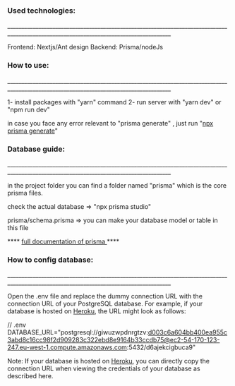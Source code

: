 <h3>Used technologies:</h3>
________________________________________________________________________________________________________________________________________

Frontend: Nextjs/Ant design
  Backend: Prisma/nodeJs

<h3>How to use:</h3>
________________________________________________________________________________________________________________________________________

1- install packages with "yarn" command
2- run server with "yarn dev" or "npm run dev" 

in case you face any error relevant to "prisma generate" , just run "<a href="https://www.prisma.io/docs/concepts/components/prisma-studio" target="_blank" >npx prisma generate</a>"

<h3>Database guide:</h3>
________________________________________________________________________________________________________________________________________

in the project folder you can find a folder named "prisma" which is the core prisma files.

check the actual database => "npx prisma studio"

prisma/schema.prisma => you can make your database model or table in this file

**** <a href="https://www.prisma.io/docs/concepts/overview/what-is-prisma" target="_blank">full documentation of prisma </a>****

<h3>How to config database:</h3>
________________________________________________________________________________________________________________________________________

Open the .env file and replace the dummy connection URL with the connection URL of your PostgreSQL database. For example, if your database is hosted on <a href="https://www.prisma.io/docs/guides/deployment/deployment-guides/deploying-to-heroku" target="_blank">Heroku</a>, the URL might look as follows:

// .env
DATABASE_URL="postgresql://giwuzwpdnrgtzv:d003c6a604bb400ea955c3abd8c16cc98f2d909283c322ebd8e9164b33ccdb75@ec2-54-170-123-247.eu-west-1.compute.amazonaws.com:5432/d6ajekcigbuca9"

Note: If your database is hosted on <a href="https://www.prisma.io/docs/guides/deployment/deployment-guides/deploying-to-heroku" target="_blank">Heroku</a>, you can directly copy the connection URL when viewing the credentials of your database as described here.
